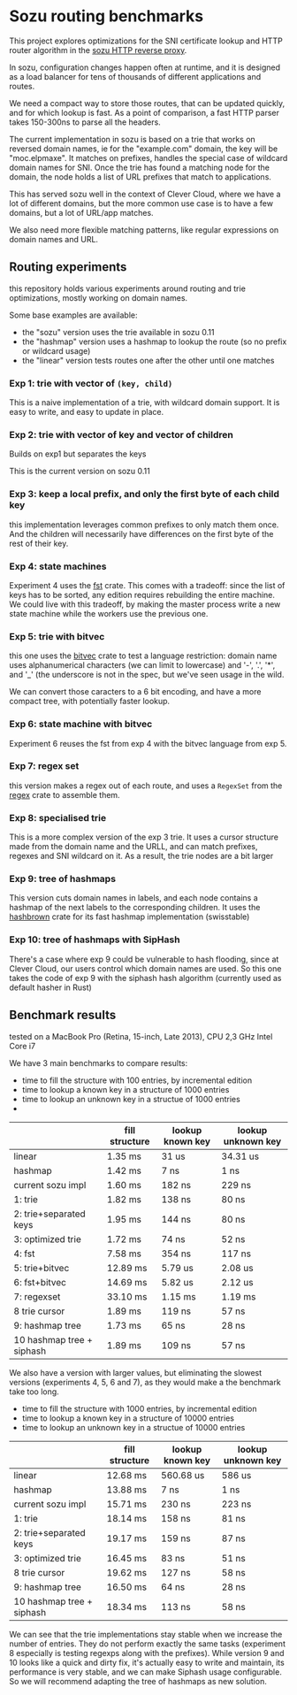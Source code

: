# Sozu routing benchmarks

This project explores optimizations for the SNI certificate lookup and HTTP router
algorithm in the [sozu HTTP reverse proxy](https://github.com/sozu-proxy/sozu).

In sozu, configuration changes happen often at runtime, and it is designed as a
load balancer for tens of thousands of different applications and routes.

We need a compact way to store those routes, that can be updated quickly, and
for which lookup is fast. As a point of comparison, a fast HTTP parser takes
150-300ns to parse all the headers.

The current implementation in sozu is based on a trie that works on reversed
domain names, ie for the "example.com" domain, the key will be "moc.elpmaxe".
It matches on prefixes, handles the special case of wildcard domain names
for SNI. Once the trie has found a matching node for the domain, the node
holds a list of URL prefixes that match to applications.

This has served sozu well in the context of Clever Cloud, where we have a lot
of different domains, but the more common use case is to have a few domains,
but a lot of URL/app matches.

We also need more flexible matching patterns, like regular expressions on domain
names and URL.

## Routing experiments

this repository holds various experiments around routing and trie optimizations,
mostly working on domain names.

Some base examples are available:
- the "sozu" version uses the trie available in sozu 0.11
- the "hashmap" version uses a hashmap to lookup the route (so no prefix or wildcard usage)
- the "linear" version tests routes one after the other until one matches

### Exp 1: trie with vector of `(key, child)`

This is a naive implementation of a trie, with wildcard domain support. It is easy
to write, and easy to update in place.

### Exp 2: trie with vector of key and vector of children

Builds on exp1 but separates the keys

This is the current version on sozu 0.11

### Exp 3: keep a local prefix, and only the first byte of each child key

this implementation leverages common prefixes to only match them once.
And the children will necessarily have differences on the first byte of the
rest of their key.

### Exp 4: state machines

Experiment 4 uses the [fst](https://crates.io/crates/fst) crate. This comes with a
tradeoff: since the list of keys has to be sorted, any edition requires rebuilding
the entire machine. We could live with this tradeoff, by making the master process
write a new state machine while the workers use the previous one.

### Exp 5: trie with bitvec

this one uses the [bitvec](https://crates.io/crates/bitvec) crate to test a language
restriction: domain name uses alphanumerical characters (we can limit to lowercase)
and '-', '.', '*', and '_' (the underscore is not in the spec, but we've seen usage
in the wild.

We can convert those caracters to a 6 bit encoding, and have a more compact tree,
with potentially faster lookup.


### Exp 6: state machine with bitvec

Experiment 6 reuses the fst from exp 4 with the bitvec language from exp 5.

### Exp 7: regex set

this version makes a regex out of each route, and uses a `RegexSet` from the
[regex](https://crates.io/crates/regex) crate to assemble them.

### Exp 8: specialised trie

This is a more complex version of the exp 3 trie. It uses a cursor structure made from
the domain name and the URLL, and can match prefixes, regexes and SNI wildcard on it.
As a result, the trie nodes are a bit larger

### Exp 9: tree of hashmaps

This version cuts domain names in labels, and each node contains a hashmap of the next
labels to the corresponding children. It uses the [hashbrown](https://crates.io/crates/hashbrown)
crate for its fast hashmap implementation (swisstable)

### Exp 10: tree of hashmaps with SipHash

There's a case where exp 9 could be vulnerable to hash flooding, since at Clever Cloud, our users
control which domain names are used. So this one takes the code of exp 9 with the siphash
hash algorithm (currently used as default hasher in Rust)

## Benchmark results

tested on a MacBook Pro (Retina, 15-inch, Late 2013), CPU 2,3 GHz Intel Core i7

We have 3 main benchmarks to compare results:
- time to fill the structure with 100 entries, by incremental edition
- time to lookup a known key in a structure of 1000 entries
- time to lookup an unknown key in a structue of 1000 entries
-
|                           | fill structure | lookup known key  | lookup unknown key |
| ------------------------- | -------------- | ----------------- | ------------------ |
| linear                    |     1.35 ms    |       31 us       |     34.31 us       |
| hashmap                   |     1.42 ms    |        7 ns       |         1 ns       |
| current sozu impl         |     1.60 ms    |      182 ns       |       229 ns       |
| 1: trie                   |     1.82 ms    |      138 ns       |        80 ns       |
| 2: trie+separated keys    |     1.95 ms    |      144 ns       |        80 ns       |
| 3: optimized trie         |     1.72 ms    |       74 ns       |        52 ns       |
| 4: fst                    |     7.58 ms    |      354 ns       |       117 ns       |
| 5: trie+bitvec            |    12.89 ms    |     5.79 us       |      2.08 us       |
| 6: fst+bitvec             |    14.69 ms    |     5.82 us       |      2.12 us       |
| 7: regexset               |    33.10 ms    |     1.15 ms       |      1.19 ms       |
| 8 trie cursor             |     1.89 ms    |      119 ns       |        57 ns       |
| 9: hashmap tree           |     1.73 ms    |       65 ns       |        28 ns       |
| 10 hashmap tree + siphash |     1.89 ms    |      109 ns       |        57 ns       |

We also have a version with larger values, but eliminating the slowest versions (experiments
4, 5, 6 and 7), as they would make a the benchmark take too long.
- time to fill the structure with 1000 entries, by incremental edition
- time to lookup a known key in a structure of 10000 entries
- time to lookup an unknown key in a structue of 10000 entries

|                           | fill structure | lookup known key  | lookup unknown key |
| ------------------------- | -------------- | ----------------- | ------------------ |
| linear                    |    12.68 ms    |   560.68 us       |       586 us       |
| hashmap                   |    13.88 ms    |        7 ns       |         1 ns       |
| current sozu impl         |    15.71 ms    |      230 ns       |       223 ns       |
| 1: trie                   |    18.14 ms    |      158 ns       |        81 ns       |
| 2: trie+separated keys    |    19.17 ms    |      159 ns       |        87 ns       |
| 3: optimized trie         |    16.45 ms    |       83 ns       |        51 ns       |
| 8 trie cursor             |    19.62 ms    |      127 ns       |        58 ns       |
| 9: hashmap tree           |    16.50 ms    |       64 ns       |        28 ns       |
| 10 hashmap tree + siphash |    18.34 ms    |      113 ns       |        58 ns       |

We can see that the trie implementations stay stable when we increase the number of
entries.
They do not perform exactly the same tasks (experiment 8 especially is testing regexps
along with the prefixes).
While version 9 and 10 looks like a quick and dirty fix, it's actually easy to write and
maintain, its performance is very stable, and we can make Siphash usage configurable.
So we will recommend adapting the tree of hashmaps as new solution.
